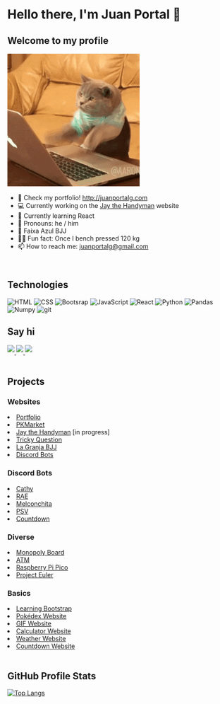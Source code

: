 <h1>Hello there, I'm Juan Portal 👋</h1>

<h2>Welcome to my profile</h2>

<img src="https://raw.githubusercontent.com/juanportal/juanportal/main/cat.gif" width="300">

- 💼 Check my portfolio! http://juanportalg.com
- 💻 Currently working on the <a href='https://github.com/JuanPortal/JaytheHandyman'>Jay the Handyman</a> website
- 🌱 Currently learning React
- 👦 Pronouns: he / him
- 🥋 Faixa Azul BJJ
- 💪🏽 Fun fact: Once I bench pressed 120 kg
- 📫 How to reach me: juanportalg@gmail.com

<br>

<h2>Technologies</h2>

![HTML](https://img.shields.io/badge/html-black?style=for-the-badge&logo=html5)
![CSS](https://img.shields.io/badge/css-black?style=for-the-badge&logo=CSS3)
![Bootsrap](https://img.shields.io/badge/Bootstrap-black?style=for-the-badge&logo=Bootstrap)
![JavaScript](https://img.shields.io/badge/javascript-black?style=for-the-badge&logo=javascript)
![React](https://img.shields.io/badge/react-black?style=for-the-badge&logo=react)
![Python](https://img.shields.io/badge/python-black?style=for-the-badge&logo=python)
![Pandas](https://img.shields.io/badge/pandas-black?style=for-the-badge&logo=pandas)
![Numpy](https://img.shields.io/badge/numpy-black?style=for-the-badge&logo=numpy)
![git](https://img.shields.io/badge/git-black?style=for-the-badge&logo=git)

<h2>Say hi</h2>

<a href="https://www.linkedin.com/in/juanportal" target="_blank">
  <img src="https://img.shields.io/badge/linkedin-%ff5851db.svg?color=0072B1&style=for-the-badge&logo=linkedin&logoColor=white" style="margin-bottom: 5px;" />
</a>

<a href="https://twitter.com/JuanPortalG" target="_blank">
  <img src="https://img.shields.io/badge/twitter-%ff5851db.svg?color=1DA1F2&style=for-the-badge&logo=twitter&logoColor=white" style="margin-bottom: 5px;" />
</a>

<a href="https://www.instagram.com/juanportalg/" target="_blank">
  <img src="https://img.shields.io/badge/instagram-%bc2a8d.svg?color=BC2A8D&style=for-the-badge&logo=instagram&logoColor=white" style="margin-bottom: 5px;" />
</a>

<br>
<br>

<h2>Projects</h2>

<h3>Websites</h3>
<li><a href='https://github.com/JuanPortal/Portfolio'>Portfolio</a></li>
<li><a href='https://github.com/JuanPortal/PKMarket'>PKMarket</a></li>
<li><a href='https://github.com/JuanPortal/JaytheHandyman'>Jay the Handyman</a> [in progress]</li>
<li><a href='https://github.com/JuanPortal/TrickyQuestion'>Tricky Question</a></li>
<li><a href='https://github.com/JuanPortal/LaGranjaBJJ'>La Granja BJJ</a></li>
<li><a href='https://github.com/JuanPortal/Website'>Discord Bots</a></li>

<h3>Discord Bots</h3>
<li><a href='https://github.com/JuanPortal/Cathy'>Cathy</a></li>
<li><a href='https://github.com/JuanPortal/RAE'>RAE</a></li>
<li><a href='https://github.com/JuanPortal/Melconchita'>Melconchita</a></li>
<li><a href='https://github.com/JuanPortal/PSV'>PSV</a></li>
<li><a href='https://github.com/JuanPortal/DiscordBot-Countdown'>Countdown</a></li>

<h3>Diverse</h3>
<li><a href='https://github.com/JuanPortal/Monopoly-Board'>Monopoly Board</a></li>
<li><a href='https://github.com/JuanPortal/ATM'>ATM</a></li>
<li><a href='https://github.com/JuanPortal/RaspberryPi'>Raspberry Pi Pico</a></li>
<li><a href='https://github.com/JuanPortal/ProjectEuler'>Project Euler</a></li>

<h3>Basics</h3>
<li><a href='https://github.com/JuanPortal/Learning-Bootstrap'>Learning Bootstrap</a></li>
<li><a href='https://github.com/JuanPortal/Pokedex'>Pokédex Website</a></li>
<li><a href='https://github.com/JuanPortal/GIF-Web'>GIF Website</a></li>
<li><a href='https://github.com/JuanPortal/Calculator-Web'>Calculator Website</a></li>
<li><a href='https://github.com/JuanPortal/Weather-Web'>Weather Website</a></li>
<li><a href='https://github.com/JuanPortal/Countdown-Web'>Countdown Website</a></li>


<!-- <br>

[![Portal's GitHub stats](https://github-readme-stats.vercel.app/api?username=juanportal)](https://github.com/anuraghazra/github-readme-stats) -->


<br>

<h2>GitHub Profile Stats</h2>

[![Top Langs](https://github-readme-stats.vercel.app/api/top-langs/?username=juanportal&layout=compact)](https://github.com/anuraghazra/github-readme-stats)

<br>

<!-- ![](https://komarev.com/ghpvc/?username=your-github-juanportal) -->

